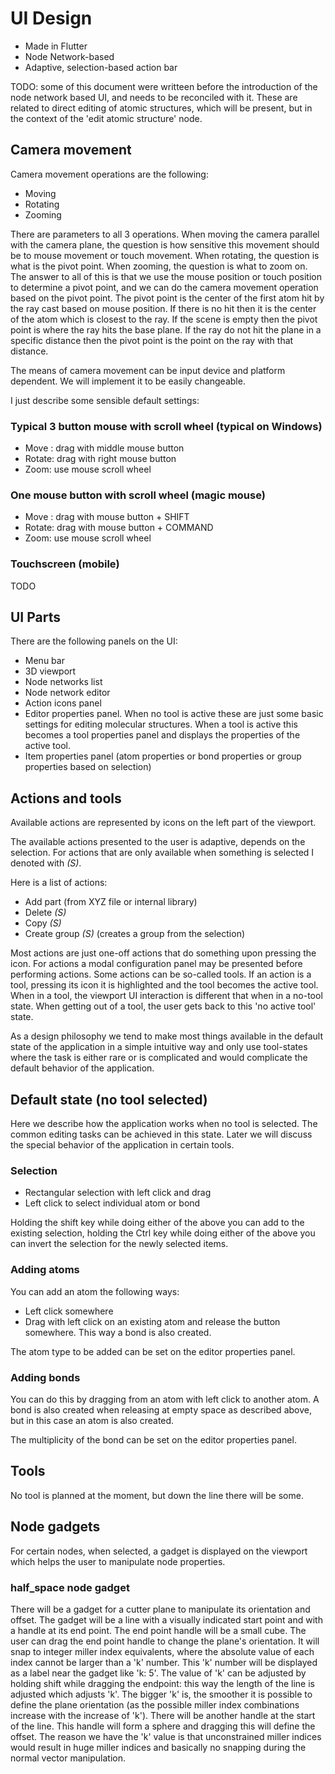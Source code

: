 # UI Design

- Made in Flutter
- Node Network-based
- Adaptive, selection-based action bar

TODO: some of this document were writteen before the introduction of the node network based UI, and needs to be reconciled with it. These are related to direct editing of atomic structures, which will be present, but in the context of the 'edit atomic structure' node.

## Camera movement

Camera movement operations are the following:

- Moving
- Rotating
- Zooming

There are parameters to all 3 operations. When moving the camera parallel with the camera plane, the question is how sensitive this movement should be to mouse movement or touch movement. When rotating, the question is what is the pivot point. When zooming, the question is what to zoom on. The answer to all of this is that we use the mouse position or touch position to determine a pivot point, and we can do the camera movement operation based on the pivot point. The pivot point is the center of the first atom hit by the ray cast based on mouse position. If there is no hit then it is the center of the atom which is closest to the ray. If the scene is empty then the pivot point is where the ray hits the base plane. If the ray do not hit the plane in a specific distance then the pivot point is the point on the ray with that distance.

The means of camera movement can be input device and platform dependent. We will implement it to be easily changeable.

I just describe some sensible default settings:

### Typical 3 button mouse with scroll wheel (typical on Windows)

- Move : drag with middle mouse button
- Rotate: drag with right mouse button
- Zoom: use mouse scroll wheel

### One mouse button with scroll wheel (magic mouse)

- Move : drag with mouse button + SHIFT
- Rotate: drag with mouse button + COMMAND
- Zoom: use mouse scroll wheel

### Touchscreen (mobile)

TODO

## UI Parts

There are the following panels on the UI:

- Menu bar
- 3D viewport
- Node networks list
- Node network editor
- Action icons panel
- Editor properties panel.  When no tool is active these are just some basic settings for editing molecular structures. When a tool is active this becomes a tool properties panel and displays the properties of the active tool.
- Item properties panel (atom properties or bond properties or group properties based on selection)

## Actions and tools

Available actions are represented by icons on the left part of the viewport.

The available actions presented to the user is adaptive, depends on the selection. For actions that are only available when something is selected I denoted with *(S)*.

Here is a list of actions:

- Add part (from XYZ file or internal library)
- Delete *(S)*
- Copy *(S)*
- Create group *(S)* (creates a group from the selection)

Most actions are just one-off actions that do something upon pressing the icon. For actions a modal configuration panel may be presented before performing actions. Some actions can be so-called tools. If an action is a tool, pressing its icon it is highlighted and the tool becomes the active tool. When in a tool, the viewport UI interaction is different that when in a no-tool state.  When getting out of a tool, the user gets back to this 'no active tool' state.

As a design philosophy we tend to make most things available in the default state of the application in a simple intuitive way and only use tool-states where the task is either rare or is complicated and would complicate the default behavior of the application.

## Default state (no tool selected)

Here we describe how the application works when no tool is selected. The common editing tasks can be achieved in this state. Later we will discuss the special behavior of the application in certain tools. 

### Selection

- Rectangular selection with left click and drag
- Left click to select individual atom or bond

Holding the shift key while doing either of the above you can add to the existing selection, holding the Ctrl key while doing either of the above you can invert the selection for the newly selected items.

### Adding atoms

You can add an atom the following ways:

- Left click somewhere
- Drag with left click on an existing atom and release the button somewhere. This way a bond is also created.

The atom type to be added can be set on the editor properties panel. 

### Adding bonds

You can do this by dragging from an atom with left click to another atom. A bond is also created when releasing at empty space as described above, but in this case an atom is also created.

The multiplicity of the bond can be set on the editor properties panel.

## Tools

No tool is planned at the moment, but down the line there will be some.

## Node gadgets

For certain nodes, when selected, a gadget is displayed on the viewport which helps
the user to manipulate node properties.

### half_space node gadget

There will be a gadget for a cutter plane to manipulate its orientation and offset.
The gadget will be a line with a visually indicated start point and with a handle at its end point. The end point handle will be a small cube. The user can drag the end point handle to change the plane's orientation. It will snap to integer miller index equivalents, where the absolute value of each index cannot be larger than a 'k' number. This 'k' number will be displayed as a label near the gadget like 'k: 5'. The value of 'k' can be adjusted by holding shift while dragging the endpoint: this way the length of the line is adjusted which adjusts 'k'. The bigger 'k' is, the smoother it is possible to define the plane orientation (as the possible miller index combinations increase with the increase of 'k'). There will be another handle at the start of the line. This handle will form a  sphere and dragging this will define the offset. The reason we have the 'k' value is that unconstrained miller indices would result in huge miller indices and basically no snapping during the normal vector manipulation.

